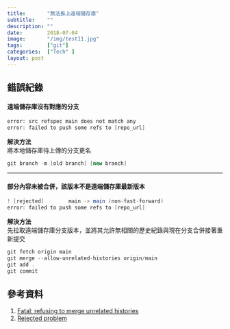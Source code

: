```yaml
---
title:       "無法推上遠端儲存庫"
subtitle:    ""
description: ""
date:        2018-07-04
image:       "/img/test11.jpg"
tags:        ["git"]
categories:  ["Tech" ]
layout: post
---
```

## 錯誤紀錄

#### 遠端儲存庫沒有對應的分支  
```csharp
error: src refspec main does not match any 
error: failed to push some refs to [repo_url]
```
**解決方法**  
將本地儲存庫待上傳的分支更名
```csharp 
git branch -m [old branch] [new branch] 
```

---


#### 部分內容未被合併，該版本不是遠端儲存庫最新版本
```csharp
! [rejected]        main -> main (non-fast-forward)  
error: failed to push some refs to [repo_url]
```
**解決方法**  
先拉取遠端儲存庫分支版本，並將其允許無相關的歷史紀錄與現在分支合併接著重新提交
```csharp  
git fetch origin main
git merge --allow-unrelated-histories origin/main  
git add .  
git commit
```  

## 參考資料
1. [Fatal: refusing to merge unrelated histories](https://developer.aliyun.com/article/614459)  
2. [Rejected problem](https://blog.csdn.net/qq_27249535/article/details/121906285)  